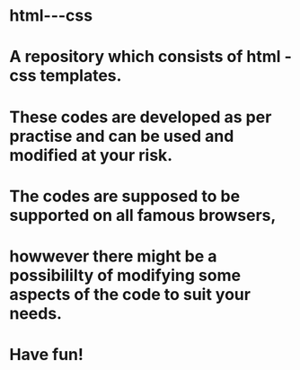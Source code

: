 # html---css
#
# A repository which consists of html - css templates.
# These codes are developed as per practise and can be used and modified at your risk.
# The codes are supposed to be supported on all famous browsers,
#  howwever there might be a possibililty of modifying some aspects of the code to suit your needs.
#
# Have fun!

